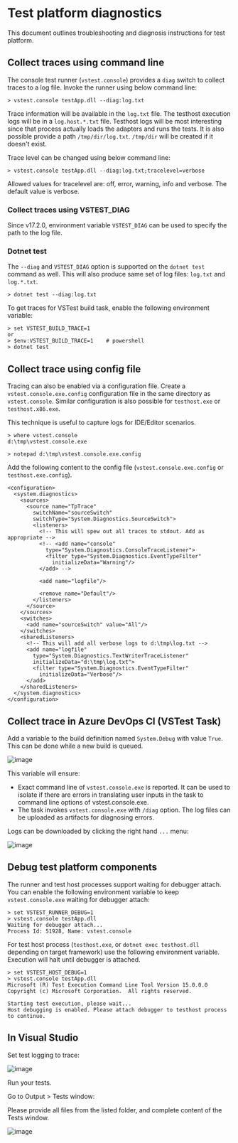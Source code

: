 # Test platform diagnostics

This document outlines troubleshooting and diagnosis instructions for test platform.

## Collect traces using command line

The console test runner (`vstest.console`) provides a `diag` switch to collect
traces to a log file. Invoke the runner using below command line:

```shell
> vstest.console testApp.dll --diag:log.txt
```

Trace information will be available in the `log.txt` file. The testhost
execution logs will be in a `log.host.*.txt` file. Testhost logs will be most
interesting since that process actually loads the adapters and runs the tests. It
is also possible provide a path `/tmp/dir/log.txt`. `/tmp/dir` will be created if
it doesn't exist.

Trace level can be changed using below command line:

```shell
> vstest.console testApp.dll --diag:log.txt;tracelevel=verbose
```

Allowed values for tracelevel are: off, error, warning, info and verbose. The default value is verbose.

### Collect traces using VSTEST_DIAG

Since v17.2.0, environment variable `VSTEST_DIAG` can be used to specify the path to the log file. 

### Dotnet test

The `--diag` and `VSTEST_DIAG` option is supported on the `dotnet test` command as well. This will also produce same
set of log files: `log.txt` and `log.*.txt`.

```shell
> dotnet test --diag:log.txt
```

To get traces for VSTest build task, enable the following environment variable:

```shell
> set VSTEST_BUILD_TRACE=1
or
> $env:VSTEST_BUILD_TRACE=1    # powershell
> dotnet test
```

## Collect trace using config file

Tracing can also be enabled via a configuration file. Create
a `vstest.console.exe.config` configuration file in the same directory as
`vstest.console`. Similar configuration is also possible for `testhost.exe` or `testhost.x86.exe`.

This technique is useful to capture logs for IDE/Editor scenarios.

```shell
> where vstest.console
d:\tmp\vstest.console.exe

> notepad d:\tmp\vstest.console.exe.config
```

Add the following content to the config file (`vstest.console.exe.config` or `testhost.exe.config`).

```shell
<configuration>
  <system.diagnostics>
    <sources>
      <source name="TpTrace" 
        switchName="sourceSwitch" 
        switchType="System.Diagnostics.SourceSwitch">
        <listeners>
          <!-- This will spew out all traces to stdout. Add as appropriate -->
          <!-- <add name="console" 
            type="System.Diagnostics.ConsoleTraceListener">
            <filter type="System.Diagnostics.EventTypeFilter" 
              initializeData="Warning"/>
          </add> -->

          <add name="logfile"/>

          <remove name="Default"/>
        </listeners>
      </source>
    </sources>
    <switches>
      <add name="sourceSwitch" value="All"/>
    </switches>
    <sharedListeners>
      <!-- This will add all verbose logs to d:\tmp\log.txt -->
      <add name="logfile" 
        type="System.Diagnostics.TextWriterTraceListener" 
        initializeData="d:\tmp\log.txt">
        <filter type="System.Diagnostics.EventTypeFilter" 
          initializeData="Verbose"/>
      </add>
    </sharedListeners>
  </system.diagnostics>
</configuration>
```

## Collect trace in Azure DevOps CI (VSTest Task)

Add a variable to the build definition named `System.Debug` with value `True`. This can
be done while a new build is queued.

![image](https://github.com/user-attachments/assets/893eee2d-0e20-4b1f-999b-a1a4f8862d12)

This variable will ensure:

* Exact command line of `vstest.console.exe` is reported. It can be used to isolate if there
are errors in translating user inputs in the task to command line options of vstest.console.exe.
* The task invokes `vstest.console.exe` with `/diag` option. The log files can be uploaded
as artifacts for diagnosing errors.

Logs can be downloaded by clicking the right hand `...` menu: 

![image](https://github.com/user-attachments/assets/e8369817-f06a-41c1-b4ae-b042cdc4eaf9)

## Debug test platform components

The runner and test host processes support waiting for debugger attach. You can
enable the following environment variable to keep `vstest.console.exe` waiting for
debugger attach:

```shell
> set VSTEST_RUNNER_DEBUG=1
> vstest.console testApp.dll
Waiting for debugger attach...
Process Id: 51928, Name: vstest.console
```

For test host process (`testhost.exe`, or `dotnet exec testhost.dll` depending on
target framework) use the following environment variable.
Execution will halt until debugger is attached.

```shell
> set VSTEST_HOST_DEBUG=1
> vstest.console testApp.dll
Microsoft (R) Test Execution Command Line Tool Version 15.0.0.0
Copyright (c) Microsoft Corporation.  All rights reserved.

Starting test execution, please wait...
Host debugging is enabled. Please attach debugger to testhost process to continue.
```

## In Visual Studio

Set test logging to trace: 

![image](https://github.com/user-attachments/assets/0ee53d10-4f95-469a-91bd-8577d79b99bc)

Run your tests. 

Go to Output > Tests window: 

Please provide all files from the listed folder, and complete content of the Tests window.

![image](https://github.com/user-attachments/assets/c942642d-e10a-4bf3-9920-8ddd22d99ba8)


